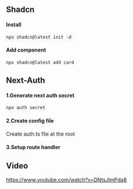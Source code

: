 ## Shadcn

#### Install

```
npx shadcn@latest init -d

```

#### Add component

```
npx shadcn@latest add card

```

## Next-Auth

#### 1.Generate next auth secret

```
npx auth secret
```

#### 2.Create config file

Create auth.ts file at the root

#### 3.Setup route handler

## Video

https://www.youtube.com/watch?v=DNtsJlmPda8
